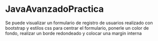 # JavaAvanzadoPractica
Se puede visualizar un formulario de registro de usuarios realizado con bootstrap y estilos css para centrar el formulario, ponerle un color de fondo, realizar un borde redondeado y colocar una margin interna
